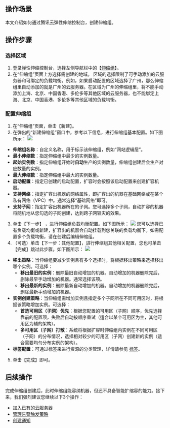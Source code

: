 ## 操作场景
本文介绍如何通过腾讯云弹性伸缩控制台，创建伸缩组。



## 操作步骤


### 选择区域
1. 登录弹性伸缩控制台，选择左侧导航栏中的【[伸缩组](https://console.cloud.tencent.com/autoscaling/group)】。
2. 在“伸缩组”页面上方选择需创建的地域。
区域的选择限制了可手动添加的云服务器和可绑定的负载均衡。例如，如果启动配置的区域选择了广州，那么伸缩组里自动添加的就是广州的云服务器。在区域为广州的伸缩组里，将不能手动添加上海、北京、中国香港、多伦多等其他区域的云服务器，也不能绑定上海、北京、中国香港、多伦多等其他区域的负载均衡。



### 配置伸缩组
1. 在“伸缩组”页面，单击【新建】。
2. 在弹出的“新建伸缩组”窗口中，参考以下信息，进行伸缩组基本配置。如下图所示：
![](https://main.qcloudimg.com/raw/abb6f7ae9971d6cbea5b4da60a814f1b.png)
  - **伸缩组名称**：自定义名称，用于标示该伸缩组，例如“网站逻辑层”。
  - **最小伸缩数**：指定伸缩组中最少的实例数量。
  - **起始实例数**：指定伸缩组开始时**自动**生产的实例数量，伸缩组创建后会生产对应数量的实例。
  - **最大伸缩数**：指定伸缩组中最大的实例数量。
  - **启动配置**：指定已创建的启动配置，扩容时会按照该启动配置来创建扩容机器。
  - **支持网络**：指定扩容出机器的网络属性，即扩容出的机器在基础网络或在某个私有网络（VPC）中。通常选择“基础网络”即可。
  - **支持子网**：指定扩容出机器所在的子网。您可选择多个子网，自动扩容的机器将随机地从您勾选的子网创建，达到跨子网容灾的效果。
3. 单击【下一步】 ，进行伸缩组负载均衡配置。如下图所示：
 ![](https://main.qcloudimg.com/raw/dd8ec1068d53b2f5ec5305b66530b8da.png)
您可以选择已有负载均衡或新建，扩容出的机器会自动挂载到您关联的负载均衡下。如需配置多个负载均衡，请在创建后编辑伸缩组。
4. （可选）单击【下一步：其他配置】，进行伸缩组其他相关配置，您也可单击【完成】跳过此步骤。如下图所示：
 ![](https://main.qcloudimg.com/raw/f219bce2678906590ee733d4f06c152d.png)
  - **移出策略**：当伸缩组要减少实例且有多个选择时，将根据移出策略来选择移出哪个实例。可选择：
    - **移出最旧的实例**：删除最旧自动增加的机器。自动增加的机器删除完后，删除最早手动增加的机器。通常选择该项。
    - **移出最新的实例**：删除最新自动增加的机器。自动增加的机器删除完后，删除最新手动增加的机器。
 - **实例创建策略**：当伸缩组需增加实例且指定多个子网所在不同可用区时，将根据该策略增加实例。可选择：
    - **首选可用区（子网）优先**：根据您配置的可用区（子网）顺序，优先选择靠前的配置项，失败后自动按顺序重试（适合以某个可用区为主，其他可用区为辅的架构）。
    - **多可用区（子网）打散**：系统将根据扩容时伸缩组内实例在不同可用区（子网）的分布情况，选择相对较少的可用区（子网）创建新的实例（适合需要均匀分布实例的架构）。
 - **标签配置**：可通过标签来进行资源的分类管理，详情请参见 [标签](https://intl.cloud.tencent.com/document/product/651/13334)。
5. 单击【完成】即可。


## 后续操作
完成伸缩组创建后，此时伸缩组能容纳机器，但还不具备智能扩缩容的能力。接下来，我们强烈建议您继续以下3个操作：
 - [加入已有的云服务器](https://intl.cloud.tencent.com/document/product/377/8564)
 - [管理告警触发策略](https://intl.cloud.tencent.com/document/product/377/3803)
 - [创建通知](https://intl.cloud.tencent.com/document/product/377/8615)
